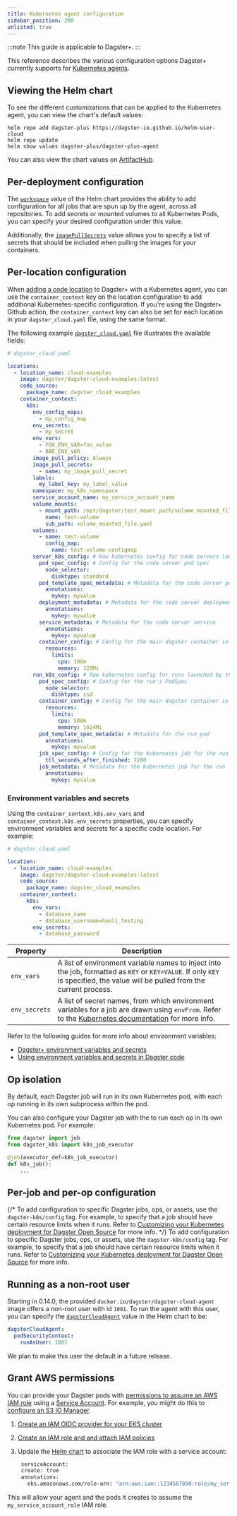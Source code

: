```yaml
---
title: Kubernetes agent configuration
sidebar_position: 200
unlisted: true
---
```


:::note
This guide is applicable to Dagster+.
:::

This reference describes the various configuration options Dagster+ currently supports for [Kubernetes agents](setup).

## Viewing the Helm chart

To see the different customizations that can be applied to the Kubernetes agent, you can view the chart's default values:

```shell
helm repo add dagster-plus https://dagster-io.github.io/helm-user-cloud
helm repo update
helm show values dagster-plus/dagster-plus-agent
```

You can also view the chart values on [ArtifactHub](https://artifacthub.io/packages/helm/dagster-cloud/dagster-cloud-agent?modal=values).

## Per-deployment configuration

The [`workspace`](https://artifacthub.io/packages/helm/dagster-cloud/dagster-cloud-agent?modal=values) value of the Helm chart provides the ability to add configuration for all jobs that are spun up by the agent, across all repositories. To add secrets or mounted volumes to all Kubernetes Pods, you can specify your desired configuration under this value.

Additionally, the [`imagePullSecrets`](https://artifacthub.io/packages/helm/dagster-cloud/dagster-cloud-agent?modal=values) value allows you to specify a list of secrets that should be included when pulling the images for your containers.

## Per-location configuration

When [adding a code location](/dagster-plus/deployment/code-locations/) to Dagster+ with a Kubernetes agent, you can use the `container_context` key on the location configuration to add additional Kubernetes-specific configuration. If you're using the Dagster+ Github action, the `container_context` key can also be set for each location in your `dagster_cloud.yaml` file, using the same format.

The following example [`dagster_cloud.yaml`](/dagster-plus/deployment/code-locations/dagster-cloud-yaml) file illustrates the available fields:

```yaml
# dagster_cloud.yaml

locations:
  - location_name: cloud-examples
    image: dagster/dagster-cloud-examples:latest
    code_source:
      package_name: dagster_cloud_examples
    container_context:
      k8s:
        env_config_maps:
          - my_config_map
        env_secrets:
          - my_secret
        env_vars:
          - FOO_ENV_VAR=foo_value
          - BAR_ENV_VAR
        image_pull_policy: Always
        image_pull_secrets:
          - name: my_image_pull_secret
        labels:
          my_label_key: my_label_value
        namespace: my_k8s_namespace
        service_account_name: my_service_account_name
        volume_mounts:
          - mount_path: /opt/dagster/test_mount_path/volume_mounted_file.yaml
            name: test-volume
            sub_path: volume_mounted_file.yaml
        volumes:
          - name: test-volume
            config_map:
              name: test-volume-configmap
        server_k8s_config: # Raw kubernetes config for code servers launched by the agent
          pod_spec_config: # Config for the code server pod spec
            node_selector:
              disktype: standard
          pod_template_spec_metadata: # Metadata for the code server pod
            annotations:
              mykey: myvalue
          deployment_metadata: # Metadata for the code server deployment
            annotations:
              mykey: myvalue
          service_metadata: # Metadata for the code server service
            annotations:
              mykey: myvalue
          container_config: # Config for the main dagster container in the code server pod
            resources:
              limits:
                cpu: 100m
                memory: 128Mi
        run_k8s_config: # Raw kubernetes config for runs launched by the agent
          pod_spec_config: # Config for the run's PodSpec
            node_selector:
              disktype: ssd
          container_config: # Config for the main dagster container in the run pod
            resources:
              limits:
                cpu: 500m
                memory: 1024Mi
          pod_template_spec_metadata: # Metadata for the run pod
            annotations:
              mykey: myvalue
          job_spec_config: # Config for the Kubernetes job for the run
            ttl_seconds_after_finished: 7200
          job_metadata: # Metadata for the Kubernetes job for the run
            annotations:
              mykey: myvalue
```

### Environment variables and secrets

Using the `container_context.k8s.env_vars` and `container_context.k8s.env_secrets` properties, you can specify environment variables and secrets for a specific code location. For example:

```yaml
# dagster_cloud.yaml

location:
  - location_name: cloud-examples
    image: dagster/dagster-cloud-examples:latest
    code_source:
      package_name: dagster_cloud_examples
    container_context:
      k8s:
        env_vars:
          - database_name
          - database_username=hooli_testing
        env_secrets:
          - database_password
```

 | Property      | Description                                                                                                                                                                                                                                                                                                                             |
 |---------------|-----------------------------------------------------------------------------------------------------------------------------------------------------------------------------------------------------------------------------------------------------------------------------------------------------------------------------------------|
 | `env_vars`    | A list of environment variable names to inject into the job, formatted as `KEY` or `KEY=VALUE`. If only `KEY` is specified, the value will be pulled from the current process.                                                                                                                                                          |
 | `env_secrets` | A list of secret names, from which environment variables for a job are drawn using `envFrom`. Refer to the [Kubernetes documentation](https://kubernetes.io/docs/tasks/inject-data-application/distribute-credentials-secure/#configure-all-key-value-pairs-in-a-secret-as-container-environment-variables) for more info. |

Refer to the following guides for more info about environment variables:

- [Dagster+ environment variables and secrets](/dagster-plus/deployment/management/environment-variables/)
- [Using environment variables and secrets in Dagster code](/guides/deploy/using-environment-variables-and-secrets)

## Op isolation

By default, each Dagster job will run in its own Kubernetes pod, with each op running in its own subprocess within the pod.

You can also configure your Dagster job with the <PyObject section="libraries" module="dagster_k8s" object="k8s_job_executor" /> to run each op in its own Kubernetes pod. For example:

```python
from dagster import job
from dagster_k8s import k8s_job_executor

@job(executor_def=k8s_job_executor)
def k8s_job():
    ...
```

## Per-job and per-op configuration

{/* To add configuration to specific Dagster jobs, ops, or assets, use the `dagster-k8s/config` tag. For example, to specify that a job should have certain resource limits when it runs. Refer to [Customizing your Kubernetes deployment for Dagster Open Source](/deployment/guides/kubernetes/customizing-your-deployment#per-job-kubernetes-configuration) for more info. */}
To add configuration to specific Dagster jobs, ops, or assets, use the `dagster-k8s/config` tag. For example, to specify that a job should have certain resource limits when it runs. Refer to [Customizing your Kubernetes deployment for Dagster Open Source](/guides/deploy/deployment-options/kubernetes/customizing-your-deployment) for more info.

## Running as a non-root user

Starting in 0.14.0, the provided `docker.io/dagster/dagster-cloud-agent` image offers a non-root user with id `1001`. To run the agent with this user, you can specify the [`dagsterCloudAgent`](https://artifacthub.io/packages/helm/dagster-cloud/dagster-cloud-agent?modal=values) value in the Helm chart to be:

```yaml
dagsterCloudAgent:
  podSecurityContext:
    runAsUser: 1001
```

We plan to make this user the default in a future release.

## Grant AWS permissions

You can provide your Dagster pods with [permissions to assume an AWS IAM role](https://docs.aws.amazon.com/eks/latest/userguide/iam-roles-for-service-accounts.html) using a [Service Account](https://kubernetes.io/docs/tasks/configure-pod-container/configure-service-account/). For example, you might do this to [configure an S3 IO Manager](/guides/deploy/deployment-options/aws#using-s3-for-io-management).

1. [Create an IAM OIDC provider for your EKS cluster](https://docs.aws.amazon.com/eks/latest/userguide/enable-iam-roles-for-service-accounts.html)
2. [Create an IAM role and and attach IAM policies](https://docs.aws.amazon.com/eks/latest/userguide/associate-service-account-role.html)
3. Update the [ Helm chart](#viewing-the-helm-chart) to associate the IAM role with a service account:

   ```bash
    serviceAccount:
    create: true
    annotations:
      eks.amazonaws.com/role-arn: "arn:aws:iam::1234567890:role/my_service_account_role"
   ```

This will allow your agent and the pods it creates to assume the `my_service_account_role` IAM role.
